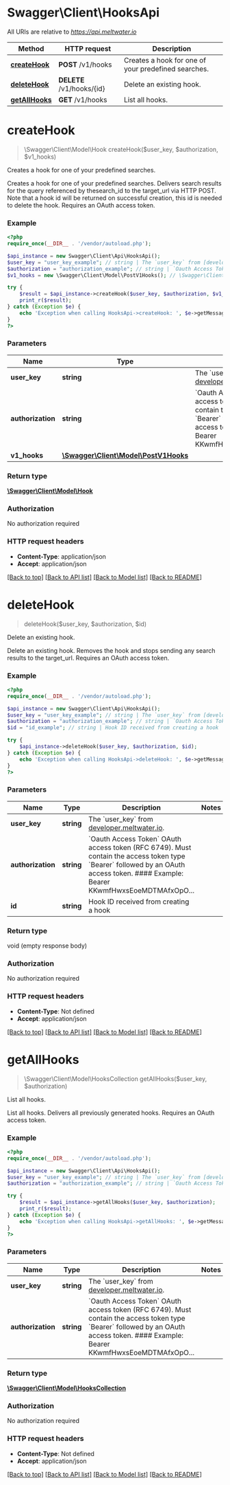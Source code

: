 # Swagger\Client\HooksApi

All URIs are relative to *https://api.meltwater.io*

Method | HTTP request | Description
------------- | ------------- | -------------
[**createHook**](HooksApi.md#createHook) | **POST** /v1/hooks | Creates a hook for one of your predefined searches.
[**deleteHook**](HooksApi.md#deleteHook) | **DELETE** /v1/hooks/{id} | Delete an existing hook.
[**getAllHooks**](HooksApi.md#getAllHooks) | **GET** /v1/hooks | List all hooks.


# **createHook**
> \Swagger\Client\Model\Hook createHook($user_key, $authorization, $v1_hooks)

Creates a hook for one of your predefined searches.

Creates a hook for one of your predefined searches.  Delivers search results for the query referenced by thesearch_id to the target_url via HTTP POST. Note that a hook id will be returned on successful creation, this id is needed to delete the hook.     Requires an OAuth access token.

### Example
```php
<?php
require_once(__DIR__ . '/vendor/autoload.php');

$api_instance = new Swagger\Client\Api\HooksApi();
$user_key = "user_key_example"; // string | The `user_key` from [developer.meltwater.io](https://developer.meltwater.io/admin/applications/).
$authorization = "authorization_example"; // string | `Oauth Access Token`    OAuth access token (RFC 6749). Must contain the access token type `Bearer`  followed by an OAuth access token.    #### Example:        Bearer KKwmfHwxsEoeMDTMAfxOpO...
$v1_hooks = new \Swagger\Client\Model\PostV1Hooks(); // \Swagger\Client\Model\PostV1Hooks | 

try {
    $result = $api_instance->createHook($user_key, $authorization, $v1_hooks);
    print_r($result);
} catch (Exception $e) {
    echo 'Exception when calling HooksApi->createHook: ', $e->getMessage(), PHP_EOL;
}
?>
```

### Parameters

Name | Type | Description  | Notes
------------- | ------------- | ------------- | -------------
 **user_key** | **string**| The &#x60;user_key&#x60; from [developer.meltwater.io](https://developer.meltwater.io/admin/applications/). |
 **authorization** | **string**| &#x60;Oauth Access Token&#x60;    OAuth access token (RFC 6749). Must contain the access token type &#x60;Bearer&#x60;  followed by an OAuth access token.    #### Example:        Bearer KKwmfHwxsEoeMDTMAfxOpO... |
 **v1_hooks** | [**\Swagger\Client\Model\PostV1Hooks**](../Model/\Swagger\Client\Model\PostV1Hooks.md)|  |

### Return type

[**\Swagger\Client\Model\Hook**](../Model/Hook.md)

### Authorization

No authorization required

### HTTP request headers

 - **Content-Type**: application/json
 - **Accept**: application/json

[[Back to top]](#) [[Back to API list]](../../README.md#documentation-for-api-endpoints) [[Back to Model list]](../../README.md#documentation-for-models) [[Back to README]](../../README.md)

# **deleteHook**
> deleteHook($user_key, $authorization, $id)

Delete an existing hook.

Delete an existing hook.  Removes the hook and stops sending any search results to the target_url.    Requires an OAuth access token.

### Example
```php
<?php
require_once(__DIR__ . '/vendor/autoload.php');

$api_instance = new Swagger\Client\Api\HooksApi();
$user_key = "user_key_example"; // string | The `user_key` from [developer.meltwater.io](https://developer.meltwater.io/admin/applications/).
$authorization = "authorization_example"; // string | `Oauth Access Token`    OAuth access token (RFC 6749). Must contain the access token type `Bearer`  followed by an OAuth access token.    #### Example:        Bearer KKwmfHwxsEoeMDTMAfxOpO...
$id = "id_example"; // string | Hook ID received from creating a hook

try {
    $api_instance->deleteHook($user_key, $authorization, $id);
} catch (Exception $e) {
    echo 'Exception when calling HooksApi->deleteHook: ', $e->getMessage(), PHP_EOL;
}
?>
```

### Parameters

Name | Type | Description  | Notes
------------- | ------------- | ------------- | -------------
 **user_key** | **string**| The &#x60;user_key&#x60; from [developer.meltwater.io](https://developer.meltwater.io/admin/applications/). |
 **authorization** | **string**| &#x60;Oauth Access Token&#x60;    OAuth access token (RFC 6749). Must contain the access token type &#x60;Bearer&#x60;  followed by an OAuth access token.    #### Example:        Bearer KKwmfHwxsEoeMDTMAfxOpO... |
 **id** | **string**| Hook ID received from creating a hook |

### Return type

void (empty response body)

### Authorization

No authorization required

### HTTP request headers

 - **Content-Type**: Not defined
 - **Accept**: application/json

[[Back to top]](#) [[Back to API list]](../../README.md#documentation-for-api-endpoints) [[Back to Model list]](../../README.md#documentation-for-models) [[Back to README]](../../README.md)

# **getAllHooks**
> \Swagger\Client\Model\HooksCollection getAllHooks($user_key, $authorization)

List all hooks.

List all hooks.     Delivers all previously generated hooks.    Requires an OAuth access token.

### Example
```php
<?php
require_once(__DIR__ . '/vendor/autoload.php');

$api_instance = new Swagger\Client\Api\HooksApi();
$user_key = "user_key_example"; // string | The `user_key` from [developer.meltwater.io](https://developer.meltwater.io/admin/applications/).
$authorization = "authorization_example"; // string | `Oauth Access Token`    OAuth access token (RFC 6749). Must contain the access token type `Bearer`  followed by an OAuth access token.    #### Example:        Bearer KKwmfHwxsEoeMDTMAfxOpO...

try {
    $result = $api_instance->getAllHooks($user_key, $authorization);
    print_r($result);
} catch (Exception $e) {
    echo 'Exception when calling HooksApi->getAllHooks: ', $e->getMessage(), PHP_EOL;
}
?>
```

### Parameters

Name | Type | Description  | Notes
------------- | ------------- | ------------- | -------------
 **user_key** | **string**| The &#x60;user_key&#x60; from [developer.meltwater.io](https://developer.meltwater.io/admin/applications/). |
 **authorization** | **string**| &#x60;Oauth Access Token&#x60;    OAuth access token (RFC 6749). Must contain the access token type &#x60;Bearer&#x60;  followed by an OAuth access token.    #### Example:        Bearer KKwmfHwxsEoeMDTMAfxOpO... |

### Return type

[**\Swagger\Client\Model\HooksCollection**](../Model/HooksCollection.md)

### Authorization

No authorization required

### HTTP request headers

 - **Content-Type**: Not defined
 - **Accept**: application/json

[[Back to top]](#) [[Back to API list]](../../README.md#documentation-for-api-endpoints) [[Back to Model list]](../../README.md#documentation-for-models) [[Back to README]](../../README.md)

